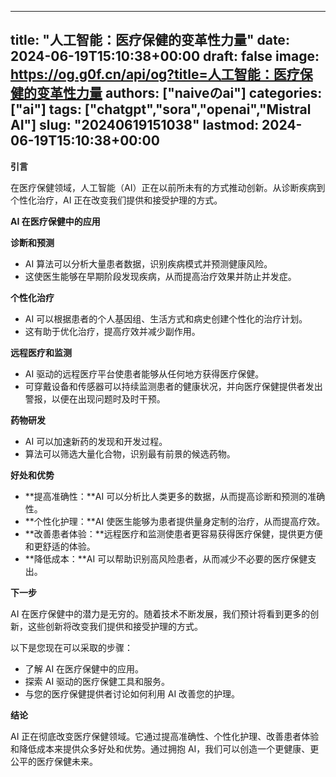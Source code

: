 
---
title: "人工智能：医疗保健的变革性力量"
date: 2024-06-19T15:10:38+00:00
draft: false
image: https://og.g0f.cn/api/og?title=人工智能：医疗保健的变革性力量
authors: ["naiveのai"]
categories: ["ai"]
tags: ["chatgpt","sora","openai","Mistral AI"]
slug: "20240619151038"
lastmod: 2024-06-19T15:10:38+00:00
---
**引言**

在医疗保健领域，人工智能（AI）正在以前所未有的方式推动创新。从诊断疾病到个性化治疗，AI 正在改变我们提供和接受护理的方式。

**AI 在医疗保健中的应用**

**诊断和预测**

* AI 算法可以分析大量患者数据，识别疾病模式并预测健康风险。
* 这使医生能够在早期阶段发现疾病，从而提高治疗效果并防止并发症。

**个性化治疗**

* AI 可以根据患者的个人基因组、生活方式和病史创建个性化的治疗计划。
* 这有助于优化治疗，提高疗效并减少副作用。

**远程医疗和监测**

* AI 驱动的远程医疗平台使患者能够从任何地方获得医疗保健。
* 可穿戴设备和传感器可以持续监测患者的健康状况，并向医疗保健提供者发出警报，以便在出现问题时及时干预。

**药物研发**

* AI 可以加速新药的发现和开发过程。
* 算法可以筛选大量化合物，识别最有前景的候选药物。

**好处和优势**

* **提高准确性：**AI 可以分析比人类更多的数据，从而提高诊断和预测的准确性。
* **个性化护理：**AI 使医生能够为患者提供量身定制的治疗，从而提高疗效。
* **改善患者体验：**远程医疗和监测使患者更容易获得医疗保健，提供更方便和更舒适的体验。
* **降低成本：**AI 可以帮助识别高风险患者，从而减少不必要的医疗保健支出。

**下一步**

AI 在医疗保健中的潜力是无穷的。随着技术不断发展，我们预计将看到更多的创新，这些创新将改变我们提供和接受护理的方式。

以下是您现在可以采取的步骤：

* 了解 AI 在医疗保健中的应用。
* 探索 AI 驱动的医疗保健工具和服务。
* 与您的医疗保健提供者讨论如何利用 AI 改善您的护理。

**结论**

AI 正在彻底改变医疗保健领域。它通过提高准确性、个性化护理、改善患者体验和降低成本来提供众多好处和优势。通过拥抱 AI，我们可以创造一个更健康、更公平的医疗保健未来。